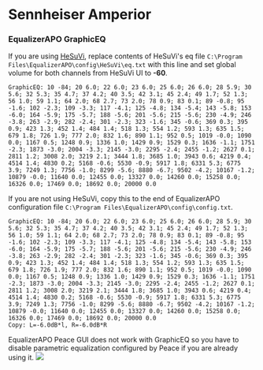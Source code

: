 # Sennheiser Amperior
### EqualizerAPO GraphicEQ
If you are using [HeSuVi](https://sourceforge.net/projects/hesuvi/), replace contents of HeSuVi's eq file `C:\Program Files\EqualizerAPO\config\HeSuVi\eq.txt` with this line and set global volume for both channels from HeSuVi UI to **-60**.
```
GraphicEQ: 10 -84; 20 6.0; 22 6.0; 23 6.0; 25 6.0; 26 6.0; 28 5.9; 30 5.6; 32 5.3; 35 4.7; 37 4.2; 40 3.5; 42 3.1; 45 2.4; 49 1.7; 52 1.3; 56 1.0; 59 1.1; 64 2.0; 68 2.7; 73 2.0; 78 0.9; 83 0.1; 89 -0.8; 95 -1.6; 102 -2.3; 109 -3.3; 117 -4.1; 125 -4.8; 134 -5.4; 143 -5.8; 153 -6.0; 164 -5.9; 175 -5.7; 188 -5.6; 201 -5.6; 215 -5.6; 230 -4.9; 246 -3.8; 263 -2.9; 282 -2.4; 301 -2.3; 323 -1.6; 345 -0.6; 369 0.3; 395 0.9; 423 1.3; 452 1.4; 484 1.4; 518 1.3; 554 1.2; 593 1.3; 635 1.5; 679 1.8; 726 1.9; 777 2.0; 832 1.6; 890 1.1; 952 0.5; 1019 -0.0; 1090 0.0; 1167 0.5; 1248 0.9; 1336 1.0; 1429 0.9; 1529 0.3; 1636 -1.1; 1751 -2.3; 1873 -3.0; 2004 -3.3; 2145 -3.0; 2295 -2.4; 2455 -1.2; 2627 0.1; 2811 1.2; 3008 2.0; 3219 2.1; 3444 1.8; 3685 1.0; 3943 0.6; 4219 0.4; 4514 1.4; 4830 0.2; 5168 -0.6; 5530 -0.9; 5917 1.8; 6331 5.3; 6775 3.9; 7249 1.3; 7756 -1.0; 8299 -5.6; 8880 -6.7; 9502 -4.2; 10167 -1.2; 10879 -0.0; 11640 0.0; 12455 0.0; 13327 0.0; 14260 0.0; 15258 0.0; 16326 0.0; 17469 0.0; 18692 0.0; 20000 0.0
```
If you are not using HeSuVi, copy this to the end of EqualizerAPO configuration file `C:\Program Files\EqualizerAPO\config\config.txt`.
```
GraphicEQ: 10 -84; 20 6.0; 22 6.0; 23 6.0; 25 6.0; 26 6.0; 28 5.9; 30 5.6; 32 5.3; 35 4.7; 37 4.2; 40 3.5; 42 3.1; 45 2.4; 49 1.7; 52 1.3; 56 1.0; 59 1.1; 64 2.0; 68 2.7; 73 2.0; 78 0.9; 83 0.1; 89 -0.8; 95 -1.6; 102 -2.3; 109 -3.3; 117 -4.1; 125 -4.8; 134 -5.4; 143 -5.8; 153 -6.0; 164 -5.9; 175 -5.7; 188 -5.6; 201 -5.6; 215 -5.6; 230 -4.9; 246 -3.8; 263 -2.9; 282 -2.4; 301 -2.3; 323 -1.6; 345 -0.6; 369 0.3; 395 0.9; 423 1.3; 452 1.4; 484 1.4; 518 1.3; 554 1.2; 593 1.3; 635 1.5; 679 1.8; 726 1.9; 777 2.0; 832 1.6; 890 1.1; 952 0.5; 1019 -0.0; 1090 0.0; 1167 0.5; 1248 0.9; 1336 1.0; 1429 0.9; 1529 0.3; 1636 -1.1; 1751 -2.3; 1873 -3.0; 2004 -3.3; 2145 -3.0; 2295 -2.4; 2455 -1.2; 2627 0.1; 2811 1.2; 3008 2.0; 3219 2.1; 3444 1.8; 3685 1.0; 3943 0.6; 4219 0.4; 4514 1.4; 4830 0.2; 5168 -0.6; 5530 -0.9; 5917 1.8; 6331 5.3; 6775 3.9; 7249 1.3; 7756 -1.0; 8299 -5.6; 8880 -6.7; 9502 -4.2; 10167 -1.2; 10879 -0.0; 11640 0.0; 12455 0.0; 13327 0.0; 14260 0.0; 15258 0.0; 16326 0.0; 17469 0.0; 18692 0.0; 20000 0.0
Copy: L=-6.0dB*l, R=-6.0dB*R
```
EqualizerAPO Peace GUI does not work with GraphicEQ so you have to disable parametric equalization configured by Peace if you are already using it.
![](https://raw.githubusercontent.com/jaakkopasanen/AutoEq/master/results/Sonoma%20Model%20One/headphoncecom/onear/Sennheiser%20Amperior/Sennheiser%20Amperior.png)
